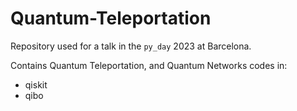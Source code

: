 # Quantum-Teleportation

Repository used for a talk in the `py_day` 2023 at Barcelona.

Contains Quantum Teleportation, and Quantum Networks codes in:
- qiskit
- qibo
